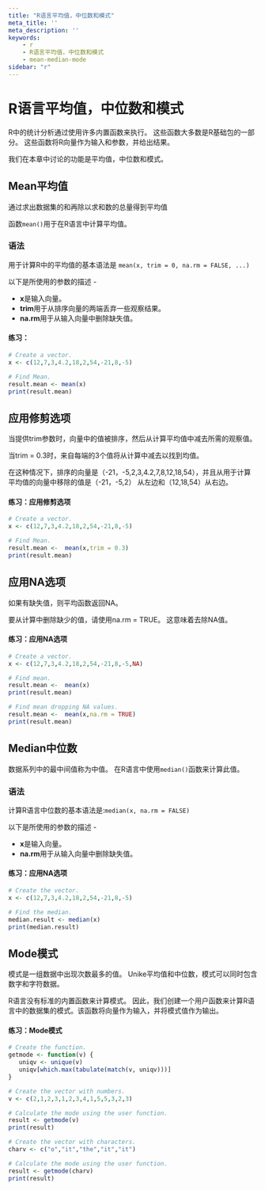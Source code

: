 ```yaml
---
title: "R语言平均值，中位数和模式"
meta_title: ''
meta_description: ''
keywords: 
    - r
    - R语言平均值，中位数和模式
    - mean-median-mode
sidebar: "r"
---
```

# R语言平均值，中位数和模式

R中的统计分析通过使用许多内置函数来执行。 这些函数大多数是R基础包的一部分。 这些函数将R向量作为输入和参数，并给出结果。

我们在本章中讨论的功能是平均值，中位数和模式。

## Mean平均值

通过求出数据集的和再除以求和数的总量得到平均值

函数`mean()`用于在R语言中计算平均值。

### 语法

用于计算R中的平均值的基本语法是 `mean(x, trim = 0, na.rm = FALSE, ...)`

以下是所使用的参数的描述 - 

- **x**是输入向量。
- **trim**用于从排序向量的两端丢弃一些观察结果。
- **na.rm**用于从输入向量中删除缺失值。

#### 练习：

```R
# Create a vector. 
x <- c(12,7,3,4.2,18,2,54,-21,8,-5)

# Find Mean.
result.mean <- mean(x)
print(result.mean)
```

## 应用修剪选项

当提供trim参数时，向量中的值被排序，然后从计算平均值中减去所需的观察值。

当trim = 0.3时，来自每端的3个值将从计算中减去以找到均值。

在这种情况下，排序的向量是（-21，-5,2,3,4.2,7,8,12,18,54），并且从用于计算平均值的向量中移除的值是（-21，-5,2） 从左边和（12,18,54）从右边。

#### 练习：应用修剪选项

```R
# Create a vector.
x <- c(12,7,3,4.2,18,2,54,-21,8,-5)

# Find Mean.
result.mean <-  mean(x,trim = 0.3)
print(result.mean)
```

## 应用NA选项

如果有缺失值，则平均函数返回NA。

要从计算中删除缺少的值，请使用na.rm = TRUE。 这意味着去除NA值。

#### 练习：应用NA选项

```R
# Create a vector. 
x <- c(12,7,3,4.2,18,2,54,-21,8,-5,NA)

# Find mean.
result.mean <-  mean(x)
print(result.mean)

# Find mean dropping NA values.
result.mean <-  mean(x,na.rm = TRUE)
print(result.mean)
```

## Median中位数
数据系列中的最中间值称为中值。 在R语言中使用`median()`函数来计算此值。

### 语法

计算R语言中位数的基本语法是:`median(x, na.rm = FALSE)`

以下是所使用的参数的描述 - 

- **x**是输入向量。
- **na.rm**用于从输入向量中删除缺失值。

#### 练习：应用NA选项

```R
# Create the vector.
x <- c(12,7,3,4.2,18,2,54,-21,8,-5)

# Find the median.
median.result <- median(x)
print(median.result)
```

## Mode模式

模式是一组数据中出现次数最多的值。 Unike平均值和中位数，模式可以同时包含数字和字符数据。

R语言没有标准的内置函数来计算模式。 因此，我们创建一个用户函数来计算R语言中的数据集的模式。该函数将向量作为输入，并将模式值作为输出。

#### 练习：Mode模式

```R
# Create the function.
getmode <- function(v) {
   uniqv <- unique(v)
   uniqv[which.max(tabulate(match(v, uniqv)))]
}

# Create the vector with numbers.
v <- c(2,1,2,3,1,2,3,4,1,5,5,3,2,3)

# Calculate the mode using the user function.
result <- getmode(v)
print(result)

# Create the vector with characters.
charv <- c("o","it","the","it","it")

# Calculate the mode using the user function.
result <- getmode(charv)
print(result)
```

<code class=backend-type backend-type=free></code>
<code class=gatsby-kernelname data-language=r></code>
<script type="text/javascript" src="https://cdn.freeaihub.com/asset/js/cell.js"></script>

